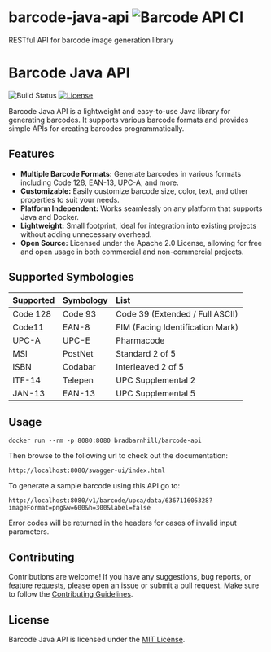 # barcode-java-api ![Barcode API CI](https://github.com/barnhill/barcode-java-api/workflows/Barcode%20API%20CI/badge.svg)
RESTful API for barcode image generation library

# Barcode Java API

![Build Status](https://github.com/barnhill/barcode-java-api/workflows/Barcode%20API%20CI/badge.svg)
[![License](https://img.shields.io/badge/license-MIT-blue.svg)](https://github.com/barnhill/barcode-java-api/blob/master/LICENSE)

Barcode Java API is a lightweight and easy-to-use Java library for generating barcodes. It supports various barcode formats and provides simple APIs for creating barcodes programmatically.

## Features

- **Multiple Barcode Formats:** Generate barcodes in various formats including Code 128, EAN-13, UPC-A, and more.
- **Customizable:** Easily customize barcode size, color, text, and other properties to suit your needs.
- **Platform Independent:** Works seamlessly on any platform that supports Java and Docker.
- **Lightweight:** Small footprint, ideal for integration into existing projects without adding unnecessary overhead.
- **Open Source:** Licensed under the Apache 2.0 License, allowing for free and open usage in both commercial and non-commercial projects.

## Supported Symbologies

|   Supported   |  Symbology    | List  |
| :------------- | :------------- | :-----|
| Code 128      | Code 93       | Code 39 (Extended / Full ASCII) |
| Code11        | EAN-8         | FIM (Facing Identification Mark) |
| UPC-A         | UPC-E         | Pharmacode   |
| MSI           | PostNet       | Standard 2 of 5 |
| ISBN          | Codabar       | Interleaved 2 of 5 |
| ITF-14        | Telepen       | UPC Supplemental 2 |
| JAN-13        | EAN-13        | UPC Supplemental 5 |

## Usage

```
docker run --rm -p 8080:8080 bradbarnhill/barcode-api
```

Then browse to the following url to check out the documentation:
```
http://localhost:8080/swagger-ui/index.html
```

To generate a sample barcode using this API go to:
```
http://localhost:8080/v1/barcode/upca/data/636711605328?imageFormat=png&w=600&h=300&label=false
```

Error codes will be returned in the headers for cases of invalid input parameters.

## Contributing

Contributions are welcome! If you have any suggestions, bug reports, or feature requests, please open an issue or submit a pull request. Make sure to follow the [Contributing Guidelines](CONTRIBUTING.md).

## License

Barcode Java API is licensed under the [MIT License](LICENSE).